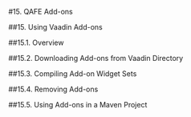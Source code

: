 #15. QAFE Add-ons

##15. Using Vaadin Add-ons

##15.1. Overview

##15.2. Downloading Add-ons from Vaadin Directory

##15.3. Compiling Add-on Widget Sets

##15.4. Removing Add-ons

##15.5. Using Add-ons in a Maven Project
